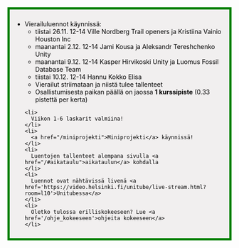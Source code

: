 <div style="color:black; border-style: solid; border-width: thick; border-color: green; padding: 10px; margin-bottom: 15px; padding: 10px; background-color: #F1EFEF;">

  <ul>
    <li>
      Vierailuluennot käynnissä:
      <ul>
        <li>
          tiistai 26.11. 12-14 Ville Nordberg Trail openers ja Kristiina Vainio Houston Inc
        </li>
        <li>
          maanantai 2.12. 12-14 Jami Kousa ja Aleksandr Tereshchenko Unity
        </li>
        <li>maanantai 9.12. 12-14 Kasper Hirvikoski Unity ja Luomus Fossil Database Team</li>
        <li>tiistai 10.12. 12-14 Hannu Kokko Elisa</li>
        <li>
            Vierailut striimataan ja niistä tulee tallenteet
          </li>
        <li>
          Osallistumisesta paikan päällä on jaossa <strong>1 kurssipiste</strong> (0.33 pistettä per kerta)
        </li>
      </ul>
    </li>

    <li>
      Viikon 1-6 laskarit valmiina!
    </li>
    <li>
      <a href="/miniprojekti">Miniprojekti</a> käynnissä!
    </li>
    <li>
      Luentojen tallenteet alempana sivulla <a href="/#aikataulu">aikataulun</a> kohdalla
    </li>
    <li>
      Luennot ovat nähtävissä livenä <a href='https://video.helsinki.fi/unitube/live-stream.html?room=l10'>Unitubessa</a>
    </li>
    <li>
      Oletko tulossa erilliskokeeseen? Lue <a href='/ohje_kokeeseen'>ohjeita kokeeseen</a>
    </li>
  </ul>

</div>